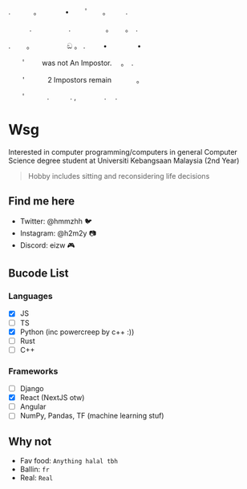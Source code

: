 . 　　　。　　　　•　 　ﾟ　　。 　　.

　　　.　　　 　　.　　　　　。　　 。　. 　

.　　 。　　　　　 ඞ 。 . 　　 • 　　　　•

　　ﾟ　　     was not An Impostor.　 。　.

　　'　　　     2 Impostors remain 　 　　。

　　ﾟ　　　.　　　. ,　　　　.　 .

# Wsg
Interested in computer programming/computers in general
Computer Science degree student at Universiti Kebangsaan Malaysia (2nd Year)
> Hobby includes sitting and reconsidering life decisions

## Find me here
- Twitter: @hmmzhh :bird:
- Instagram: @h2m2y 📷
- Discord: eizw 🎮

## Bucode List
### Languages
- [x] JS
- [ ] TS
- [x] Python (inc powercreep by c++ :))
- [ ] Rust
- [ ] C++
### Frameworks
- [ ] Django
- [x] React (NextJS otw)
- [ ] Angular
- [ ] NumPy, Pandas, TF (machine learning stuf)

## Why not
- Fav food: `Anything halal tbh`
- Ballin: `fr`
- Real: `Real`
<!---
eizw/eizw is a ✨ special ✨ repository because its `README.md` (this file) appears on your GitHub profile.
You can click the Preview link to take a look at your changes.
--->
